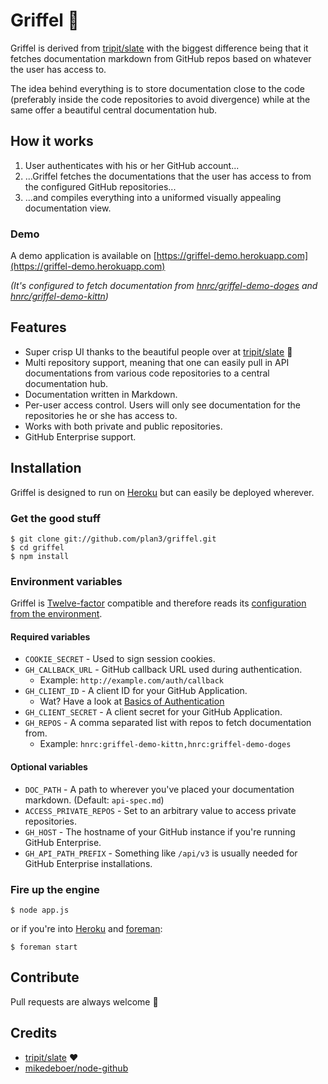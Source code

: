 # Griffel :tophat:

Griffel is derived from [tripit/slate](https://github.com/tripit/slate) with the biggest difference being that it fetches documentation markdown from GitHub repos based on whatever the user has access to.

The idea behind everything is to store documentation close to the code (preferably inside the code repositories to avoid divergence) while at the same offer a beautiful central documentation hub.

## How it works

1. User authenticates with his or her GitHub account...
2. ...Griffel fetches the documentations that the user has access to from the configured GitHub repositories...
3. ...and compiles everything into a uniformed visually appealing documentation view.

### Demo

A demo application is available on [https://griffel-demo.herokuapp.com](https://griffel-demo.herokuapp.com)

*(It's configured to fetch documentation from [hnrc/griffel-demo-doges](https://github.com/hnrc/griffel-demo-doges) and [hnrc/griffel-demo-kittn](https://github.com/hnrc/griffel-demo-kittn))*

## Features
* Super crisp UI thanks to the beautiful people over at [tripit/slate](https://github.com/tripit/slate) :bow:
* Multi repository support, meaning that one can easily pull in API documentations from various code repositories to a central documentation hub.
* Documentation written in Markdown.
* Per-user access control. Users will only see documentation for the repositories he or she has access to.
* Works with both private and public repositories.
* GitHub Enterprise support.

## Installation

Griffel is designed to run on [Heroku](http://heroku.com) but can easily be deployed wherever.

### Get the good stuff
```
$ git clone git://github.com/plan3/griffel.git
$ cd griffel
$ npm install
```

### Environment variables
Griffel is [Twelve-factor](http://12factor.net) compatible and therefore reads its [configuration from the environment](http://12factor.net/config).

#### Required variables
* `COOKIE_SECRET` - Used to sign session cookies.
* `GH_CALLBACK_URL` - GitHub callback URL used during authentication.
    * Example: `http://example.com/auth/callback`
* `GH_CLIENT_ID` - A client ID for your GitHub Application.
    * Wat? Have a look at [Basics of Authentication](https://developer.github.com/guides/basics-of-authentication/)
* `GH_CLIENT_SECRET` - A client secret for your GitHub Application.
* `GH_REPOS` - A comma separated list with repos to fetch documentation from.
    * Example: `hnrc:griffel-demo-kittn,hnrc:griffel-demo-doges`

#### Optional variables
* `DOC_PATH` - A path to wherever you've placed your documentation markdown. (Default: `api-spec.md`)
* `ACCESS_PRIVATE_REPOS` - Set to an arbitrary value to access private repositories.
* `GH_HOST` - The hostname of your GitHub instance if you're running GitHub Enterprise.
* `GH_API_PATH_PREFIX` - Something like `/api/v3` is usually needed for GitHub Enterprise installations.

### Fire up the engine
```
$ node app.js
```

or if you're into [Heroku](http://heroku.com) and [foreman](https://github.com/ddollar/foreman):

```
$ foreman start
```

## Contribute

Pull requests are always welcome :beers:

## Credits
* [tripit/slate](https://github.com/tripit/slate) :heart:
* [mikedeboer/node-github](https://github.com/mikedeboer/node-github)

